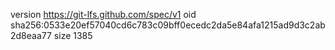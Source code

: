 version https://git-lfs.github.com/spec/v1
oid sha256:0533e20ef57040cd6c783c09bff0ecedc2da5e84afa1215ad9d3c2ab2d8eaa77
size 1385
